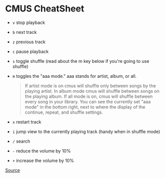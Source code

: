 # CMUS CheatSheet

* `v` stop playback
* `b` next track
* `z` previous track
* `c` pause playback
* `s` toggle shuffle (read about the m key below if you're going to use shuffle)
* `m` toggles the "aaa mode." aaa stands for artist, album, or all.

  > If artist mode is on cmus will shuffle only between songs by the playing artist. In album mode cmus will shuffle between songs on the playing album. If all mode is on, cmus will shuffle between every song in your library. You can see the currently set "aaa mode" in the bottom right, next to where the display of the continue, repeat, and shuffle settings.

* `x` restart track
* `i` jump view to the currently playing track (handy when in shuffle mode)
* `/` search
* `-` reduce the volume by 10%
* `+` increase the volume by 10%

[Source](http://www.increasinglyadequate.com/cmus.html)
